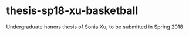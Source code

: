 # thesis-sp18-xu-basketball
Undergraduate honors thesis of Sonia Xu, to be submitted in Spring 2018


